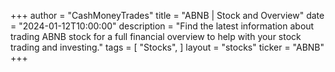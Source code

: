 +++
author = "CashMoneyTrades"
title = "ABNB | Stock and Overview"
date = "2024-01-12T10:00:00"
description = "Find the latest information about trading ABNB stock for a full financial overview to help with your stock trading and investing."
tags = [
   "Stocks",
]
layout = "stocks"
ticker = "ABNB"
+++



